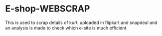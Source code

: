 # E-shop-WEBSCRAP
This is used to scrap details of kurti uploaded in flipkart and snapdeal and an analysis is made to check which e-site is much efficient. 
